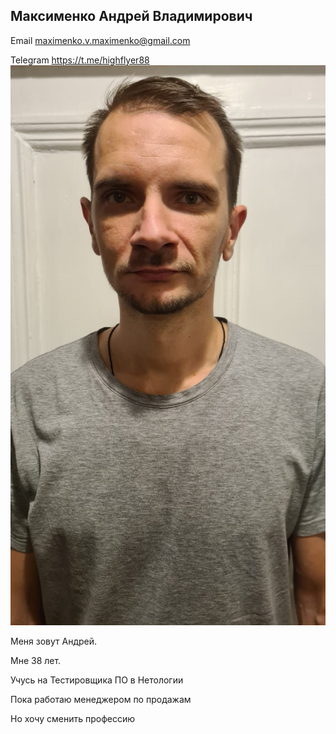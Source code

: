 ## Максименко Андрей Владимирович


Email  maximenko.v.maximenko@gmail.com 

Telegram https://t.me/highflyer88
![ ](https://github.com/8highflyer8/Github-pages/blob/main/img/Image%202023-02-12%20at%2013.07.28_(1).jpeg?raw=true)

Меня зовут Андрей.

Мне 38 лет.

Учусь на Тестировщика ПО в Нетологии

Пока работаю менеджером по продажам

Но хочу сменить профессию